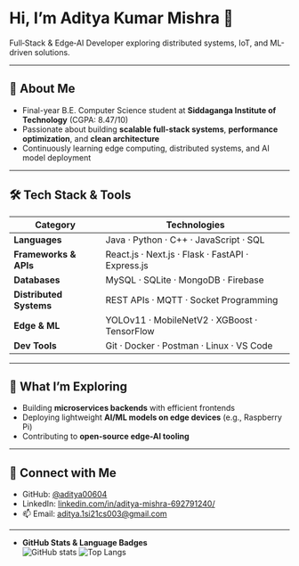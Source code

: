 <p align="center">
  <h1>Hi, I’m Aditya Kumar Mishra 👋</h1>
  <p>Full‑Stack & Edge‑AI Developer exploring distributed systems, IoT, and ML-driven solutions.</p>
</p>

---

## 🚀 About Me
- Final-year B.E. Computer Science student at **Siddaganga Institute of Technology** (CGPA: 8.47/10)
- Passionate about building **scalable full-stack systems**, **performance optimization**, and **clean architecture**
- Continuously learning edge computing, distributed systems, and AI model deployment

---

## 🛠️ Tech Stack & Tools

| Category               | Technologies |
|------------------------|--------------|
| **Languages**          | Java · Python · C++ · JavaScript · SQL |
| **Frameworks & APIs**  | React.js · Next.js · Flask · FastAPI · Express.js |
| **Databases**          | MySQL · SQLite · MongoDB · Firebase |
| **Distributed Systems**| REST APIs · MQTT · Socket Programming |
| **Edge & ML**          | YOLOv11 · MobileNetV2 · XGBoost · TensorFlow |
| **Dev Tools**          | Git · Docker · Postman · Linux · VS Code |

---

## 🌱 What I’m Exploring
- Building **microservices backends** with efficient frontends
- Deploying lightweight **AI/ML models on edge devices** (e.g., Raspberry Pi)
- Contributing to **open-source edge-AI tooling**

---

## 🔗 Connect with Me
- GitHub: [@aditya00604](https://github.com/aditya00604)  
- LinkedIn: [linkedin.com/in/aditya-mishra-692791240/](https://linkedin.com/in/aditya-mishra-692791240/)  
- 📫 Email: aditya.1si21cs003@gmail.com  

---



- **GitHub Stats & Language Badges**  
  ![GitHub stats](https://github-readme-stats.vercel.app/api?username=aditya00604&show_icons=true&theme=dark)
  ![Top Langs](https://github-readme-stats.vercel.app/api/top-langs/?username=aditya00604&layout=compact&theme=dark)
